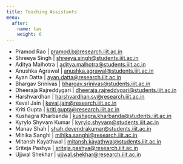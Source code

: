 ```yaml
---
title: Teaching Assistants
menu:
  after:
    name: tas
    weight: 6
---
```


- Pramod Rao | pramod.b@research.iiit.ac.in
- Shreeya Singh | shreeya.singh@students.iiit.ac.in
- Aditya Malhotra | aditya.malhotra@students.iiit.ac.in
- Anushka Agrawal | anushka.agrawal@students.iiit.ac.in
- Ayan Datta | ayan.datta@research.iiit.ac.in
- Bhargav Srinivas | bhargav.srinivas@students.iiit.ac.in
- Dheeraja Rajreddygari | dheeraja.rajreddygari@students.iiit.ac.in
- Harshvardhan | harshvardhan.sv@research.iiit.ac.in
- Keval Jain | keval.jain@research.iiit.ac.in
- Kriti Gupta | kriti.gupta@research.iiit.ac.in
- Kushagra Kharbanda | kushagra.kharbanda@students.iiit.ac.in
- Kyrylo Shyvam Kumar | kyrylo.shyvam@students.iiit.ac.in
- Manav Shah | shah.devendrakumar@students.iiit.ac.in
- Mihika Sanghi | mihika.sanghi@research.iiit.ac.in
- Mitansh Kayathwal | mitansh.kayathwal@students.iiit.ac.in
- Sriteja Pashya | sriteja.pashya@research.iiit.ac.in
- Ujjwal Shekhar | ujjwal.shekhar@research.iiit.ac.in
